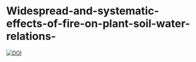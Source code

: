 # Widespread-and-systematic-effects-of-fire-on-plant-soil-water-relations-

[![DOI](https://zenodo.org/badge/856841469.svg)](https://zenodo.org/doi/10.5281/zenodo.13768694)
